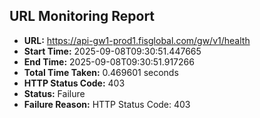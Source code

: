 ## URL Monitoring Report

- **URL:** https://api-gw1-prod1.fisglobal.com/gw/v1/health
- **Start Time:** 2025-09-08T09:30:51.447665
- **End Time:** 2025-09-08T09:30:51.917266
- **Total Time Taken:** 0.469601 seconds
- **HTTP Status Code:** 403
- **Status:** Failure
- **Failure Reason:** HTTP Status Code: 403
